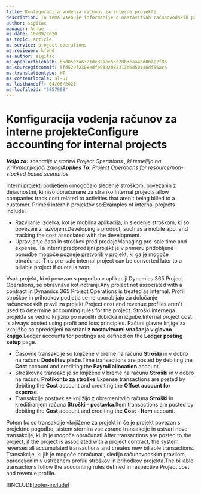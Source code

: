 ```yaml
---
title: Konfiguracija vodenja računov za interne projekte
description: Ta tema vsebuje informacije o nastavitvah računovodskih postopkov za interne projekte v aplikaciji Project Operations.
author: sigitac
manager: Annbe
ms.date: 10/09/2020
ms.topic: article
ms.service: project-operations
ms.reviewer: kfend
ms.author: sigitac
ms.openlocfilehash: 65d05e3a6321dc32aee55c28b3eaa4bd0bae2f86
ms.sourcegitcommit: 5fd529f2308edfe9322082313e6d50146df56aca
ms.translationtype: HT
ms.contentlocale: sl-SI
ms.lasthandoff: 04/06/2021
ms.locfileid: "5857998"
---
```

# <a name="configure-accounting-for-internal-projects"></a><span data-ttu-id="8a9e6-103">Konfiguracija vodenja računov za interne projekte</span><span class="sxs-lookup"><span data-stu-id="8a9e6-103">Configure accounting for internal projects</span></span>

<span data-ttu-id="8a9e6-104">_**Velja za:** scenarije v storitvi Project Operations , ki temeljijo na virih/manjkajoči zalogi_</span><span class="sxs-lookup"><span data-stu-id="8a9e6-104">_**Applies To:** Project Operations for resource/non-stocked based scenarios_</span></span>

<span data-ttu-id="8a9e6-105">Interni projekti podjetjem omogočajo sledenje stroškom, povezanih z dejavnostmi, ki niso obračunane za stranko.</span><span class="sxs-lookup"><span data-stu-id="8a9e6-105">Internal projects allow companies track cost related to activities that aren't being billed to a customer.</span></span> <span data-ttu-id="8a9e6-106">Primeri internih projektov so:</span><span class="sxs-lookup"><span data-stu-id="8a9e6-106">Examples of internal projects include:</span></span>

- <span data-ttu-id="8a9e6-107">Razvijanje izdelka, kot je mobilna aplikacija, in sledenje stroškom, ki so povezani z razvojem.</span><span class="sxs-lookup"><span data-stu-id="8a9e6-107">Developing a product, such as a mobile app, and tracking the cost associated with the development.</span></span>
- <span data-ttu-id="8a9e6-108">Upravljanje časa in stroškov pred prodajo</span><span class="sxs-lookup"><span data-stu-id="8a9e6-108">Managing pre-sale time and expense.</span></span> <span data-ttu-id="8a9e6-109">Ta interni predprodajni projekt je v primeru pridobljene ponudbe mogoče pozneje pretvoriti v projekt, ki ga je mogoče obračunati.</span><span class="sxs-lookup"><span data-stu-id="8a9e6-109">This pre-sale internal project can be converted later to a billable project if quote is won.</span></span>

<span data-ttu-id="8a9e6-110">Vsak projekt, ki ni povezan s pogodbo v aplikaciji Dynamics 365 Project Operations, se obravnava kot notranji.</span><span class="sxs-lookup"><span data-stu-id="8a9e6-110">Any project not associated with a contract in Dynamics 365 Project Operations is treated as internal.</span></span> <span data-ttu-id="8a9e6-111">Profili stroškov in prihodkov podjetja se ne uporabljajo za določanje računovodskih pravil za projekt.</span><span class="sxs-lookup"><span data-stu-id="8a9e6-111">Project cost and revenue profiles aren't used to determine accounting rules for the project.</span></span> <span data-ttu-id="8a9e6-112">Stroški internega projekta se vedno knjižijo po načelih dobička in izgube.</span><span class="sxs-lookup"><span data-stu-id="8a9e6-112">Internal project cost is always posted using profit and loss principles.</span></span> <span data-ttu-id="8a9e6-113">Računi glavne knjige za vknjižbe so opredeljeni na strani **z nastavitvami vnašanja v glavno knjigo**.</span><span class="sxs-lookup"><span data-stu-id="8a9e6-113">Ledger accounts for postings are defined on the **Ledger posting setup** page.</span></span>

- <span data-ttu-id="8a9e6-114">Časovne transakcije so knjižene v breme na računu **Stroški** in v dobro na računu **Dodelitev plače**.</span><span class="sxs-lookup"><span data-stu-id="8a9e6-114">Time transactions are posted by debiting the **Cost** account and crediting the **Payroll allocation** account.</span></span>
- <span data-ttu-id="8a9e6-115">Stroškovne transakcije so knjižene v breme na računu **Stroški** in v dobro na računu **Protikonto za stroške**.</span><span class="sxs-lookup"><span data-stu-id="8a9e6-115">Expense transactions are posted by debiting the **Cost** account and crediting the **Offset account for expense**.</span></span>
- <span data-ttu-id="8a9e6-116">Transakcije postavk se knjižijo z obremenitvijo računa **Stroški** in kreditiranjem računa **Stroški – postavka**.</span><span class="sxs-lookup"><span data-stu-id="8a9e6-116">Item transactions are posted by debiting the **Cost** account and crediting the **Cost - Item** account.</span></span>

<span data-ttu-id="8a9e6-117">Potem ko so transakcije vknjižene za projekt in če je projekt povezan s projektno pogodbo, sistem stornira vse zbrane transakcije in ustvari nove transakcije, ki jih je mogoče obračunati.</span><span class="sxs-lookup"><span data-stu-id="8a9e6-117">After transactions are posted to the project, if the project is associated with a project contract, the system reverses all accumulated transactions and creates new billable transactions.</span></span> <span data-ttu-id="8a9e6-118">Transakcije, ki jih je mogoče obračunati, sledijo računovodskim pravilom, opredeljenim v ustreznem profilu stroškov in prihodkov projekta.</span><span class="sxs-lookup"><span data-stu-id="8a9e6-118">The billable transactions follow the accounting rules defined in respective Project cost and revenue profile.</span></span>




[!INCLUDE[footer-include](../includes/footer-banner.md)]
